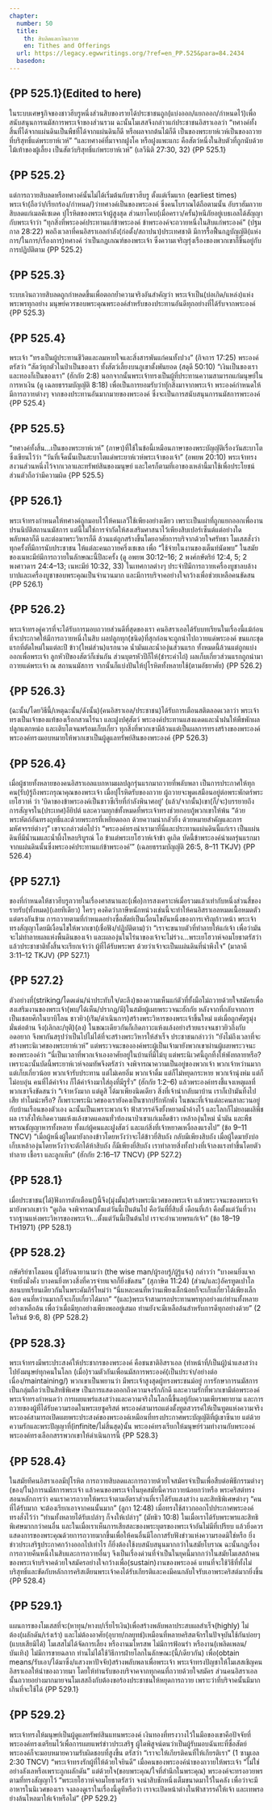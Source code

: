 ```yaml
---
chapter:
  number: 50
  title:
    th: สิบลิดและเงินถวาย
    en: Tithes and Offerings
  url: https://legacy.egwwritings.org/?ref=en_PP.525&para=84.2434
  basedon:
---
```


## {PP 525.1}(Edited to here)

ในระบบเศษฐกิจของชาวฮีบรูหนึ่งส่วนสิบของรายได้ประชาชนถูก(แบ่งออก/แยกออก/กำหนดไว้)เพื่อสนับสนุนการนมัสการพระเจ้าของส่วนรวม ฉะนั้นโมเสสจึงกล่าวแก่ประชาชนอิสราเอลว่า “ทศางค์ทั้งสิ้นที่ได้จากแผ่นดินเป็นพืชที่ได้จากแผ่นดินก็ดี หรือผลจากต้นไม้ก็ดี เป็นของพระยาห์เวห์เป็นของถวายที่บริสุทธิ์แด่พระยาห์เวห์” “และทศางค์ที่มาจากฝูงโค หรือฝูงแพะแกะ คือสัตว์หนึ่งในสิบตัวที่ถูกนับด้วยไม้เท้าของผู้เลี้ยง เป็นสัตว์บริสุทธิ์แก่พระยาห์เวห์” (เลวีนิติ 27:30, 32) {PP 525.1}

## {PP 525.2}

แต่การถวายสิบลดหรือทศางค์นั้นไม่ได้เริ่มต้นกับชาวฮีบรู ตั้งแต่เริ่มแรก (earliest times) พระเจ้า(ถือว่า/เรียกร้อง/กำหนด/)ว่าทศางค์เป็นของพระองค์ ซึ่งคนโบราณได้ถือตามนั้น อับราฮัมถวายสิบลดแก่เมลคีเซเดค ปุโรหิตของพระเจ้าผู้สูงสุด ส่วนยาโคบ(เมื่อคราว/ครั้น)หนีภัยอยู่เบธเอลได้สัญญากับพระเจ้าว่า “ทุกสิ่งที่พระองค์ประทานแก่ข้าพระองค์ ข้าพระองค์จะถวายหนึ่งในสิบแก่พระองค์” (ปฐมกาล 28:22) พอถึงเวลาที่คนอิสราเอลกำลัง(ก่อตั้ง/สถาปนา)ประเทศชาติ มีการรื้อฟื้นกฎบัญญัติ(แห่งการ/ในการ/เรื่องการ)ทศางค์ ว่าเป็นกฎเกณฑ์ของพระเจ้า ซึ่งความเจริญรุ่งเรืองของพวกเขาก็ขึ้นอยู่กับการปฏิบัติตาม {PP 525.2}

## {PP 525.3}

ระบบเงินถวายสิบลดถูกกำหลดขึ้นเพื่อตอกย้ำความจริงอันสำคัญว่า พระเจ้าเป็น(บ่อเกิด/แหล่ง)แห่งพระพรทุกอย่าง มนุษย์ควรขอบพระคุณพระองค์สำหรับของประทานอันดีทุกอย่างที่ได้รับจากพระองค์ {PP 525.3}

## {PP 525.4}

พระเจ้า “ทรงเป็นผู้ประทานชีวิตและลมหายใจและสิ่งสารพันแก่คนทั้งปวง” (กิจการ 17:25) พระองค์ตรัสว่า “สัตว์ทุกตัวในป่าเป็นของเรา ทั้งสัตว์เลี้ยงบนภูเขาตั้งพันยอด (สดุดี 50:10) “เงินเป็นของเรา และทองก็เป็นของเรา” (ฮักกัย 2:8) นอกจากนั้นพระเจ้าทรงเป็นผู้ที่ประทานความสามารถแก่มนุษย์ในการหาเงิน (ดู เฉลยธรรมบัญญัติ 8:18) เพื่อเป็นการยอมรับว่าทุักสิ่งมาจากพระเจ้า พระองค์กำหนดให้มีการถวายต่างๆ จากของประทานอันมากมายของพระองค์ ซึ่งจะเป็นการสนับสนุนการนมัสการพระองค์ {PP 525.4}

## {PP 525.5}

“ทศางค์ทั้งสิ้น…เป็นของพระยาห์เวห์” (ภาษา)ที่ใช้ในข้อนี้เหมือนภาษาของพระบัญญัติเรื่องวันสะบาโตซึ่งเขียนไว้ว่า “วันที่เจ็ดนั้นเป็นสะบาโตแด่พระยาห์เวห์พระเจ้าของเจ้า” (อพยพ 20:10) พระเจ้าทรงสงวนส่วนหนึ่งไว้จากเวลาและทรัพย์สินของมนุษย์ และใครก็ตามที่เอาของเหล่านี้มาใช้เพื่อประโยชน์ส่วนตัวถือว่ามีความผิด {PP 525.5}

## {PP 526.1}

พระเจ้าทรงกำหนดให้ทศางค์ถูกมอบไว้ให้คนเลวีใช้เพียงอย่างเดียว เพราะเป็นเผ่าที่ถูกแยกออกเพื่องานปรนนิบัติสถานนมัสการ แต่นี้ไม่ใช่การจำกัดให้สงเสริมศาสนาไว้เพียงสิบเปอร์เซ็นต์แต่อย่างใด พลับพลาก็ดี และต่อมาพระวิหารก็ดี ล้วนแต่ถูกสร้างขึ้นโดยอาศัยการบริจากด้วยใจศรัทธา โมเสสสั่งว่าทุกครั้งที่มีการนับประชาชน ให้แต่ละคนถวายครึ่งเชเขล เพื่อ “ใช้จ่ายในงานของเต็นท์นัดพบ”<!--Exodus 30:16 THSV Note: Tabernacle = พลับพลา and Tabernacle of the Congregation (tent of meeting) = เต็นท์นัดพบ They refer to the same thing.--> ในสมัยของเนหะมีย์มีการถวายในลักษณะนี้ปีละครั้ง (ดู อพยพ 30:12–16; 2 พงศ์กษัตริย์ 12:4, 5; 2 พงศาวดาร 24:4–13; เนหะมีย์ 10:32, 33) ในเทศกาลต่างๆ ประจำปีมีการถวายเครื่องบูชาลบล้างบาปและเครื่องบูชาขอบพระคุณเป็นจำนวนมาก<!--Combined two sentences. See Exodus 29:14 THSV for sin offering and 2 Chronicles 29:31 THSV thank offering--> และมีการบริจาคอย่างใจกว้างเพื่อช่วยเหลือคนขัดสน {PP 526.1}

## {PP 526.2}

พระเจ้าทรงคู่ควรที่จะได้รับการมอบถวายส่วนดีที่สุดของเรา คนอิสราเอลได้รับบทเรียนในเรื่องนี้แม้ก่อนที่จะประกาศให้มีการถวายหนึ่งในสิบ ผลปลูกทุก(ชนิด)ที่สุกก่อนจะถูกนำไปถวายแด่พระองค์ ขนแกะชุดแรกที่ตัดใหม่ในแต่ละปี ข้าว(ใหม่ส่วน)แรกนวด น้ำมันและน้ำองุ่นส่วนแรก ทั้งหมดนี้ล้วนแต่ถูกแบ่งออกเพื่อพระเจ้า ลูกหัวปีของสัตว์ก็เช่นกัน ส่วนบุตรหัวปีก็ให้(ชำระค่าไถ่) ผลเก็บเกี่ยวส่วนแรกถูกนำมาถวายแด่พระเจ้า ณ สถานนมัสการ จากนั้นก็แบ่งปันให้ปุโรหิตทั้งหลายใช้(ตามอัธยาศัย) {PP 526.2}

## {PP 526.3}

(ฉะนั้น/โดยวิธีนี้/เหตุฉะนั้น/ดังนั้น)(คนอิสราเอล/ประชาชน)ได้รับการเตือนสติตลอดเวลาว่า พระเจ้าทรงเป็นเจ้าของแท้ของเรือกสวนไร่นา และฝูงปศุสัตว์ พระองค์ประทานแสงแดดและน้ำฝนให้พืชพักผลปลูกแตกหน่อ และเติบโตจนพร้อมเก็บเกี่ยว ทุกสิ่งที่พวกเขามีล้วนแต่เป็นผลการทรงสร้างของพระองค์ พระองค์ทรงมอบหมายให้พวกเขาเป็นผู้ดูแลทรัพย์สินของพระองค์ {PP 526.3}

## {PP 526.4}

เมื่อผู้ชายทั้งหลายของคนอิสราเอลแบกหามผลปลูกรุ่นแรกมาถวายที่พลับพลา เป็นการประกาศให้ทุกคน(รับ)รู้ถึงพระกรุณาคุณของพระเจ้า<!--Romans 2:4 THSV on goodness of God--> เมื่อปุโรหิตรับของถวาย ผู้ถวายจะพูดเสมือนอยู่ต่อพระพักตร์พระเยโฮวาห์ ว่า ‘บิดาของข้าพระองค์เป็นชาวซีเรียที่กำลังพินาศอยู่’ (แล้ว/จากนั้น)เขา(ก็/จะ)บรรยายถึงการสัญจรใน(ประเทศ)อียิปต์ และความทุกข์ทั้งหมดที่พระเจ้าทรงช่วยกอบกู้พวกเขาให้พ้น “ด้วยพระหัตถ์อันทรงฤทธิ์และด้วยพระกรที่เหยียดออก ด้วยความน่ากลัวยิ่ง ด้วยหมายสำคัญและการมหัศจรรย์ต่างๆ” เขาจะกล่าวต่อไปว่า “พระองค์ทรงนำเรามาที่นี่และประทานแผ่นดินนี้แก่เรา เป็นแผ่นดินที่มีน้ำนมและน้ำผึ้งไหลบริบูรณ์ โอ ข้าแต่พระเยโฮวาห์เจ้าข้า ดูเถิด บัดนี้ข้าพระองค์นำผลรุ่นแรกมาจากแผ่นดินนั้นซึ่งพระองค์ประทานแก่ข้าพระองค์’” (เฉลยธรรมบัญญัติ 26:5, 8–11 TKJV) {PP 526.4}

## {PP 527.1}

ของที่กำหนดให้ชาวฮีบรูถวายในเรื่องศาสนาและ(เพื่อ)การสงเคราะห์เมื่อรวมแล้วเท่ากับหนึ่งส่วนสี่ของรายรับ(ทั้งหมด)(เลยทีเดียว) ใครๆ คงคิดว่าภาษีหนักหน่วงเช่นนี้จะทำให้คนอิสราเอลหมดเนื้อหมดตัว แต่ตรงกันข้าม การถวายตามที่กำหนดอย่างซื่อสัตย์เป็นเงื่อนไขอันหนึ่งของการเจริญก้าวหน้า พระเจ้าทรงสัญญาโดยมีเงื่อนไขให้พวกเขา(เชื่อฟัง/ปฏิบัติตาม)ว่า “เราจะขนาบตัวที่ทำลายให้แก่เจ้า เพื่อว่ามันจะไม่ทำลายผลแห่งพื้นดินของเจ้า และผลองุ่นในไร่นาของเจ้าจะไม่ร่วง…พระเยโฮวาห์จอมโยธาตรัสว่า แล้วประชาชาติทั้งสิ้นจะเรียกเจ้าว่า ผู้ที่ได้รับพระพร ด้วยว่าเจ้าจะเป็นแผ่นดินที่น่าพึงใจ” (มาลาคี 3:11–12 TKJV) {PP 527.1}

## {PP 527.2}

ตัวอย่างที่(striking/โดดเด่น/น่าประทับใจ/ตะลึง)ของความเห็นแก่ตัวที่ยั้งมือไม่ถวายด้วยใจสมัครเพื่อสงเสริมงานของพระเจ้า(พบ/ได้เห็น/ปรากฏ/มี)ในสมัยผู้เผยพระวจนะฮักกัย หลังจากที่กลับจากการเป็นเชลยศึกในบาบิโลน ชาวยิว(เร่ิม/ดำเนินการ)สร้างพระวิหารของพระเจ้าขึ้นใหม่ แต่เมื่อถูกศัตรูมุ่งมั่นต่อต้าน จึง(เลิกละ/ยุติ)(ลง) ในขณะเดียวกันก็เกิดภาวะแห้งแล้งอย่างร้ายแรงจนชาวยิวถึงกับอดอยาก จึงพากันสรุปว่าเป็นไปไม่ได้ที่จะสร้างพระวิหารให้สำเร็จ ประชาชนกล่าวว่า “ยังไม่ถึงเวลาที่จะสร้างพระนิเวศของพระยาห์เวห์” แต่พระวจนะขององค์พระผู้เป็นเจ้ามายังพวกเขาผ่านผู้เผยพระวจนะของพระองค์ว่า “นี่เป็นเวลาที่พวกเจ้าเองอาศัยอยู่ในบ้านที่มีไม้บุ แต่พระนิเวศนี้ถูกทิ้งให้พังทลายหรือ? เพราะฉะนั้นบัดนี้พระยาห์เวห์จอมทัพจึงตรัสว่า จงพิจารณาความเป็นอยู่ของพวกเจ้า พวกเจ้าหว่านมาก แต่เก็บเกี่ยวน้อย พวกเจ้ารับประทาน แต่ไม่เคยอิ่ม พวกเจ้าดื่ม แต่ก็ไม่หยุดกระหาย พวกเจ้านุ่งห่ม แต่ก็ไม่อบอุ่น คนที่ได้ค่าจ้าง ก็ได้ค่าจ้างมาใส่ถุงที่มีรูรั่ว” (ฮักกัย 1:2–6) แล้วพระองค์ทรงชี้แจงเหตุผลที่พวกเขาจึงขัดสนว่า “เจ้าหวังมาก แต่ดูสิ ได้มาเพียงนิดเดียว สิ่งที่เจ้านำกลับมาบ้าน เราก็เป่ามันทิ้งไปเสีย ทำไมน่ะหรือ? ก็เพราะพระนิเวศของเรายังคงเป็นซากปรักหักพัง ในขณะที่เจ้าแต่ละคนสาละวนอยู่กับบ้านเรือนของตัวเอง ฉะนั้นเป็นเพราะพวกเจ้า ฟ้าสวรรค์จึงยั้งหยาดน้ำค้างไว้ และโลกก็ไม่ยอมผลิพืชผล เราสั่งให้เกิดความแห้งแล้งขาดแคลนทั่วท้องนาป่าเขาแก่เมล็ดข้าว เหล้าองุ่นใหม่ น้ำมัน และพืชพรรณธัญญาหารทั้งหลาย ทั้งแก่ผู้คนและฝูงสัตว์ และแก่สิ่งที่เจ้าหยาดเหงื่อลงแรงไป” (ข้อ 9–11 TNCV) “เมื่อผู้หนึ่งผู้ใดมายังกองข้าวโดยหวังว่าจะได้ข้าวยี่สิบถัง กลับมีเพียงสิบถัง เมื่อผู้ใดมายังบ่อเก็บเหล้าองุ่นโดยหวังว่าจะตักได้ห้าสิบถัง ก็มีเพียงยี่สิบถัง เราทำลายสิ่งทั้งปวงที่เจ้าลงแรงทำขึ้นโดยตัวทำลาย เชื้อรา และลูกเห็บ” (ฮักกัย 2:16–17 TNCV) {PP 527.2}

## {PP 528.1}

เมื่อประชาชน(ได้)ฟังการตักเตือน()นี้จึง(มุ่งมั้น)สร้างพระนิเวศของพระเจ้า แล้วพระวจนะของพระเจ้ามายังพวกเขาว่า “ดูเถิด จงพิจารณาตั้งแต่วันนี้เป็นต้นไป คือวันที่ยี่สิบสี่ เดือนที่เก้า คือตั้งแต่วันที่วางรากฐานแห่งพระวิหารของพระเจ้า…ตั้งแต่วันนี้เป็นต้นไป เราจะอำนวยพรแก่เจ้า” (ข้อ 18–19 TH1971) {PP 528.1}

## {PP 528.2}

กษัตริย์ซาโลมอน ผู้ได้รับฉายานามว่า (the wise man/ผู้รอบรู้/ผู้รู้แจ้ง) กล่าวว่า “บางคนยิ่งแจกจ่ายยิ่งมั่งคั่ง บางคนยิ่งหวงสิ่งที่ควรจ่ายแจกก็ยิ่งขัดสน” (สุภาษิต 11:24) (ส่วน/และ)อัครทูต<!--Luke 6:13 for “apostle.” THSV/TH1971/TNCV use อัครทูต but TKJV and TH1940 use อัครสาวก-->เปาโลสอนบทเรียนเดียวกันในพระคัมภีร์ใหม่ว่า “นี่แหละคนที่หว่านเพียงเล็กน้อยก็จะเก็บเกี่ยวได้เพียงเล็กน้อย คนที่หว่านมากก็จะเก็บเกี่ยวได้มาก” “(และ)พระเจ้าสามารถประทานพรทุกอย่างแก่ท่านทั้งหลายอย่างเหลือล้น เพื่อว่าเมื่อมีทุกอย่างเพียงพออยู่เสมอ ท่านยังจะมีเหลือล้นสำหรับการดีทุกอย่างด้วย” (2 โครินธ์ 9:6, 8) {PP 528.2}

## {PP 528.3}

พระเจ้าทรงมีพระประสงค์ให้ประชากรของพระองค์ คือชนชาติอิสราเอล (ทำหน้าที่/เป็นผู้)นำแสงสว่างไปยังมนุษย์ทุกคนในโลก (เมื่อ)รวมตัวกันเพื่อนมัสการพระองค์(เป็นประจำ/อย่างต่อเนื่อง/maintaining/) พวกเขาเป็นพยานว่า มีพระเจ้าสูงสุดผู้ทรงพระชนม์อยู่ การรักษาการนมัสการเป็นกลุ่มถือว่าเป็นสิทธิพิเศษ เป็นการแสดงออกถึงความจงรักภักดี และความรักที่พวกเขามีต่อพระองค์ พระเจ้าทรงกำหนดว่า การเผยแพร่แสงสว่างและความจริงในโลกนี้ขึ้นอยู่กับความเพียรพยายาม และการถวายของผู้ที่ได้รับความรอดในพระเยซูคริสต์<!--the heavenly gift is a euphemism for salvation in Christ--> พระองค์สามารถแต่งตั้งทูตสวรรค์ให้เป็นทูตแห่งความจริง พระองค์สามารถเปิดเผยพระประสงค์ของพระองค์เหมือนที่ทรงประกาศพระบัญญัติที่ผู้เขาซีนาย แต่ด้วยความรักและพระปัญญาที่(infinite/ไม่สิ้นสุด)นั้น พระองค์ทรงเรียกให้มนุษย์ร่วมทำงานกับพระองค์ พระองค์ทรงเลือกสรรพวกเขาให้ดำเนินการนี้ {PP 528.3}

## {PP 528.4}

ในสมัยทีคนอิสราเอลมีปุโรหิต<!--The modern country of Israel did not exist when Ellen Write wrote “In the days of Israel”.--> การถวายสิบลดและการถวายด้วยใจสมัครจำเป็นเพื่อสืบต่อพิธีกรรมต่างๆ (ของ/ใน)การนมัสการพระเจ้า แล้วคนของพระเจ้าในยุคสมัยนี้ควรถวายน้อยกว่าหรือ พระคริสต์ทรงสอนหลักการว่า คนเราควรถวายให้พระเจ้าตามอัตราส่วนที่เราได้รับแสงสว่าง และสิทธิพิเศษต่างๆ “คนที่ได้รับมาก จะต้องเรียกเอาจากคนนั้นมาก” (ลูกา 12:48) เมื่อทรงใช้สาวกออกไปประกาศพระองค์ทรงสั่งไว้ว่า “ท่านทั้งหลายได้รับเปล่าๆ ก็จงให้เปล่าๆ” (มัทธิว 10:8) ในเมื่อเราได้รับพระพรและสิทธิพิเศษมากกว่าคนอื่น และในเมื่อเราเห็นการเสียสละของพระบุตรของพระเจ้าอันไม่มีที่เปรียบ แล้วยิ่งควรแสดงการของพระคุณด้วยการถวายมากขึ้นเพื่อให้คนอื่นมีโอกาสรับฟังข่าวแห่งความรอดมิใช่หรือ ยิ่งข่าวประเสริฐประกาศกว้างออกไปเท่าไร ก็ยิ่งต้องใช้งบสนับสนุนมากกว่าในสมัยโบราณ ฉะนั้นกฎเรื่องการถวายคืนหนึ่งในสิบและการถวายอื่นๆ จึงเป็นเรื่องด่วนที่จำเป็นในยุคนี้มากกว่าในสมัยโมเสส<!--economy here means system. But “Hebrew system” sounds funny.-->ถ้าคนของพระเจ้าบริจาคด้วยใจสมัครอย่างใจกว้างเพื่อ(sustain)งานของพระองค์ แทนที่จะใช้วิธีที่ทั้งไม่บริสุทธิ์และขัดกับหลักการคริสเตียน<!--missing “to fill his treasury”-->พระเจ้าคงได้รับเกียรติและคงมีคนกลับใจรับเอาพระคริสต์มากยิ่งขึ้น {PP 528.4}

## {PP 529.1}

แผนการของโมเสสที่จะ(หาทุน/หางบ/เรี่ยไรเงิน)เพื่อสร้างพลับพลาประสบผลสำเร็จ(highly) ไม่ต้อง(ผลักดัน/เร่งเร้า) และไม่ต้องอาศัย(อุบาย/กลยุทธ์)เหมือนที่หลายคริสตจักรในปัจจุบันใช้กันบ่อยๆ (แบบเสียมิได้) โมเสสไม่ได้จัดการเลี้ยง หรืองานมโหรสพ ไม่มีการฟ้อนรำ หรืองาน(เพลิดเพลน/บันเทิง) ไม่มีการขายฉลาก ท่านไม่ได้ใช้วิธีการฝ่ายโลกในลักษณะ(นี้/เดียวกัน) เพื่อ(obtain means/รับเอา/ได้มาซึ่ง/แสวงหาปัจจัย)สร้างพลับพลาเพื่อพระเจ้า พระเจ้าทรงปัญชาให้โมเสสเชิญคนอิสราเอลให้นำของถวายมา โดยให้ท่านรับของบริจาคจากทุกคนที่ถวายด้วยใจสมัคร ส่วนคนอิสราเอลนั้นถวายอย่างมากมายจนโมเสสถึงกับต้องขอร้องประชาชนให้หยุดการถวาย เพราะว่าที่บริจาคนั้นมีมากเกินที่จะใช้ได้ {PP 529.1}

## {PP 529.2}

พระเจ้าทรงให้มนุษย์เป็นผู้ดูแลทรัพย์สินแทนพระองค์ เงินทองที่ทรงวางไว้ในมือของเขาคือปัจจัยที่พระองค์ทรงเตรียมไว้เพื่อการเผยแพร่ข่าวประเสริฐ ผู้ใดพิสูจน์ตนว่าเป็นผู้รับมอบฉันทะที่ซื่อสัตย์ พระองค์ก็จะมอบหมายความรับผิดชอบที่สูงขึ้น ตรัสว่า “เราจะให้เกียรติคนที่ให้เกียรติเรา” (1 ซามูเอล 2:30 TNCV) “พระเจ้าทรงรักผู้ที่ให้ด้วยใจยินดี”<!--(2โครินธ์ 9:7 TNCV)--> เมื่อคนของพระองค์นำของถวายให้พระเจ้า “ไม่ใช่อย่างลังเลหรือเพราะถูกผลักดัน”<!--(2โครินธ์ 9:7 TNCV)--> แต่ด้วยใจ(ขอบพระคุณ/ใจที่สำนึกในพระคุณ) พระองค์จะทรงอวยพรตามที่ทรงสัญญาไว้ “พระเยโฮวาห์จอมโยธาตรัสว่า จงนำสิบชักหนึ่งเต็มขนาดมาไว้ในคลัง เพื่อว่าจะมีอาหารในนิเวศของเรา จงลองดูเราในเรื่องนี้ดูทีหรือว่า เราจะเปิดหน้าต่างในฟ้าสวรรค์ให้เจ้า และเทพรอย่างล้นไหลมาให้เจ้าหรือไม่” {PP 529.2}
